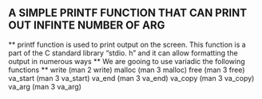 ## A SIMPLE PRINTF FUNCTION THAT CAN PRINT OUT INFINTE NUMBER OF ARG
**  printf function is used to print output on the screen. This function is a part of the C standard library “stdio. h” and it can allow formatting the output in numerous ways
** We are gooing to use variadic the following functions
** write (man 2 write)
malloc (man 3 malloc)
free (man 3 free)
va_start (man 3 va_start)
va_end (man 3 va_end)
va_copy (man 3 va_copy)
va_arg (man 3 va_arg)
